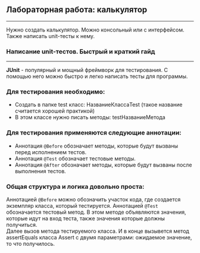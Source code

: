 <h2>Лабораторная работа: калькулятор</h2>
<hr>
<p>Нужно создать калькулятор. Можно консольный или с интерфейсом. Также написать unit-тесты к нему.</p>

<h3>Написание unit-тестов. Быстрый и краткий гайд</h3>
<hr>
<b>JUnit</b> - популярный и мощный фреймворк для тестирования. С помощью него можно быстро и легко написать тесты для программы.<br>
<h3>Для тестирования необходимо: </h3>
<ul>
    <li>Создать в папке test класс: НазваниеКлассаTest (такое название считается хорошей практикой)</li>
    <li>В этом классе нужно писать методы: testНазваниеМетода</li>
</ul>
<h3>Для тестирования применяются следующие аннотации:</h3>
<ul>
    <li>Аннотация <code>@Before</code> обозначает методы, которые будут вызваны перед исполнением тестов.</li>
    <li>Аннотация <code>@Test</code> обозначает тестовые методы.</li>
    <li>Аннотация <code>@After</code> обозначает методы, которые будут вызваны после выполнения тестов.</li>
</ul>
<h3>Общая структура и логика довольно проста: </h3>
Аннотацией <code>@Before</code> можно обозначить участок кода, где создается экземпляр класса, который тестируется.
Аннотацией <code>@Test</code> обозначается тестовый метод. В этом методе объявляются значения, которые идут на вход теста, также значения которые должны получиться.
<br> Далее вызов метода тестируемого класса. И в конце вызывется метод assertEquals класса Assert с двумя параметрами: ожидаемое значение, то что получилось.
